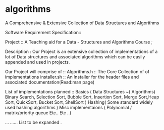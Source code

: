 # algorithms
A Comprehensive &amp; Extensive Collection of Data Structures and Algorithms 

Software Requirement Specification:: 

Project :: A Teaching aid for a Data - Structures and Algorithms Course ;

Description : Our Project is an extensive collection of implementations of a lot of Data structures and associated algorithms which can be easily appended and used in projects.

Our Project will comprise of ::
Algorithms.h			::		The Core Collection of of implementations
installer.sh			::		An Installer for the header files and 
							associated documentation(Read:man page) 

List of implementations planned :: 
Basics ( Data Structures ~)
Algorithms( Binary Search, Selection Sort, Bubble Sort, Insertion Sort, Merge Sort,Heap Sort, QuickSort, Bucket Sort, ShellSort )
Hashing( Some standard widely used hashing algorithms )
Misc implementaions ( Polynomial / matrix/priority queue Etc.. Etc ..)

…
…… 
List to be expanded .

